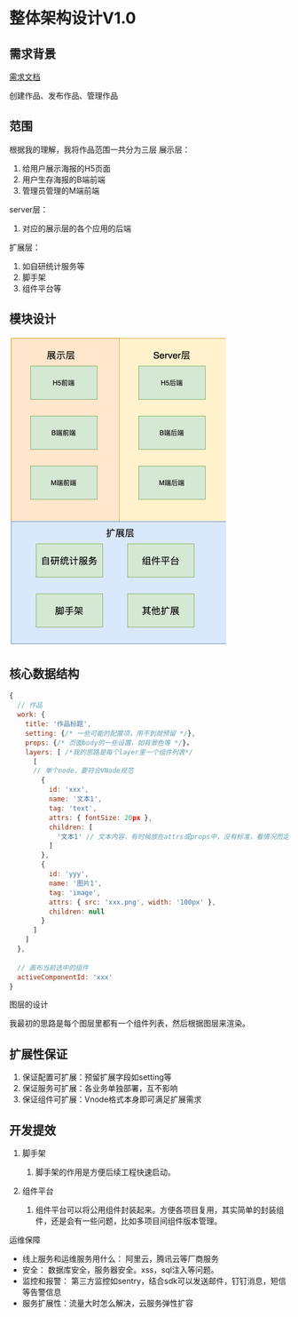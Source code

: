 # 

# 整体架构设计V1.0

## 需求背景

[需求文档](https://www.yuque.com/books/share/af79538c-09eb-4ddd-bfb7-599816c233bf)

创建作品、发布作品、管理作品

## 范围

根据我的理解，我将作品范围一共分为三层 
展示层：

1. 给用户展示海报的H5页面
2. 用户生存海报的B端前端
3. 管理员管理的M端前端

server层：

1. 对应的展示层的各个应用的后端

扩展层：

1. 如自研统计服务等
2. 脚手架
3. 组件平台等

## 模块设计

![](./images/image-01.png)

## 核心数据结构

```javascript
{
  // 作品
  work: {
    title: '作品标题',
    setting: {/* 一些可能的配置项，用不到就预留 */},
    props: {/* 页面body的一些设置，如背景色等 */}，
    layers: [ /*我的思路是每个layer里一个组件列表*/
      [
      // 单个node，要符合VNode规范
        {
          id: 'xxx',
          name: '文本1',
          tag: 'text',
          attrs: { fontSize: 20px },
          children: [
            '文本1' // 文本内容，有时候放在attrs或props中，没有标准，看情况而定
          ]
        },
        {
          id: 'yyy',
          name: '图片1',
          tag: 'image',
          attrs: { src: 'xxx.png', width: '100px' },
          children: null
        }
      ]
    ]
  },
  
  // 画布当前选中的组件
  activeComponentId: 'xxx'
}
```
图层的设计

我最初的思路是每个图层里都有一个组件列表，然后根据图层来渲染。
## 扩展性保证

1. 保证配置可扩展：预留扩展字段如setting等
2. 保证服务可扩展：各业务单独部署，互不影响
3. 保证组件可扩展：Vnode格式本身即可满足扩展需求

## 开发提效

1. 脚手架
    1. 脚手架的作用是方便后续工程快速启动。

2. 组件平台
    1. 组件平台可以将公用组件封装起来。方便各项目复用，其实简单的封装组件，还是会有一些问题，比如多项目间组件版本管理。

运维保障 

- 线上服务和运维服务用什么： 阿里云，腾讯云等厂商服务
- 安全： 数据库安全，服务器安全。xss，sql注入等问题。
- 监控和报警： 第三方监控如sentry，结合sdk可以发送邮件，钉钉消息，短信等告警信息
- 服务扩展性：流量大时怎么解决，云服务弹性扩容

